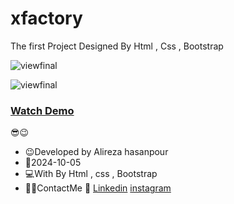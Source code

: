 # xfactory

The first Project Designed By Html , Css , Bootstrap


![viewfinal](https://github.com/user-attachments/assets/5f6cecd4-a546-4b88-bd27-839eefb45b20)

![viewfinal](https://github.com/user-attachments/assets/e014f4e0-9eb6-484f-9447-e43ea59296c0)

### [Watch Demo](https://alirezafrontend.github.io/xfactory/ "Watch Demo")

 😎😉
- 😉Developed by Alireza hasanpour
- 📅2024-10-05
- 💻With By Html , css  , Bootstrap
- 📲📞ContactMe 🔗 [Linkedin](https://www.linkedin.com/in/alireza-hasanpour-9ab4a732b?lipi=urn%3Ali%3Apage%3Ad_flagship3_profile_view_base_contact_details%3B74hz%2BdeVT62fhpXhtgK67Q%3D%3D "Linkedin") 
 [instagram](http://https://www.instagram.com/alireza_hasanpour_frontend?igsh=NHN3aGt1ZTJsNHF1 "instagram")
